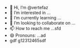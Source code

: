 - 👋 Hi, I’m @vertefaz
- 👀 I’m interested in ...
- 🌱 I’m currently learning ...
- 💞️ I’m looking to collaborate on ...
- 📫 How to reach me ...sfd
- 😄 Pronouns: ...ad
- gdf
g12312465sdf
<!---fgj
vertefaz/vertefaz is a ✨ special ✨ repository because its `README.md` (this file) appears on your GitHub profile.dfa
You can click the Preview link to take a look at your45 changes.gf
--->
